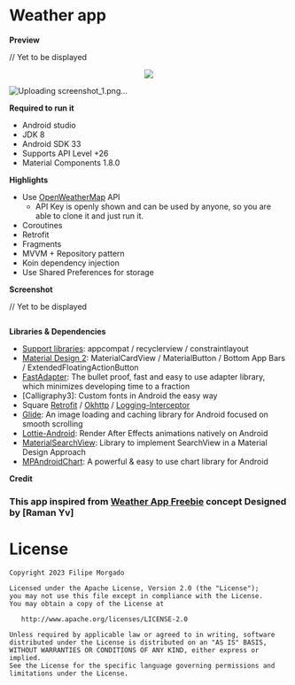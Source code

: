 # Weather app

**Preview**

// Yet to be displayed
<p align="center"><img src="images/image1.jpg" /></p>

![Uploading screenshot_1.png…]()

**Required to run it**
- Android studio
- JDK 8
- Android SDK 33
- Supports API Level +26
- Material Components 1.8.0

**Highlights**
- Use [OpenWeatherMap](https://www.weatherapi.com/) API
    - API Key is openly shown and can be used by anyone, so you are able to clone it and just run it.
- Coroutines 
- Retrofit
- Fragments
- MVVM + Repository pattern
- Koin dependency injection
- Use Shared Preferences for storage

**Screenshot**

// Yet to be displayed
<p align="center"><img src="" /></p>

**Libraries & Dependencies**
- [Support libraries]: appcompat / recyclerview / constraintlayout
- [Material Design 2]: MaterialCardView / MaterialButton / Bottom App Bars / ExtendedFloatingActionButton
- [FastAdapter]: The bullet proof, fast and easy to use adapter library, which minimizes developing time to a fraction
- [Calligraphy3]: Custom fonts in Android the easy way
- Square [Retrofit] / [Okhttp] / [Logging-Interceptor]
- [Glide]: An image loading and caching library for Android focused on smooth scrolling
- [Lottie-Android]: Render After Effects animations natively on Android
- [MaterialSearchView]: Library to implement SearchView in a Material Design Approach
- [MPAndroidChart]: A powerful & easy to use chart library for Android

**Credit**

### This app inspired from [Weather App Freebie] concept Designed by [Raman Yv] 

# License

    Copyright 2023 Filipe Morgado

    Licensed under the Apache License, Version 2.0 (the "License");
    you may not use this file except in compliance with the License.
    You may obtain a copy of the License at

       http://www.apache.org/licenses/LICENSE-2.0

    Unless required by applicable law or agreed to in writing, software
    distributed under the License is distributed on an "AS IS" BASIS,
    WITHOUT WARRANTIES OR CONDITIONS OF ANY KIND, either express or implied.
    See the License for the specific language governing permissions and
    limitations under the License.
    
[Weather App Freebie]: https://www.uplabs.com/posts/weather-app-freebie    
[OpenWeatherMap]: (https://www.weatherapi.com/)
[Support libraries]: https://developer.android.com/jetpack/androidx/
[Material Design 2]: https://material.io/develop/android/
[FastAdapter]: https://github.com/mikepenz/FastAdapter
[Retrofit]: https://github.com/square/retrofit
[Okhttp]: https://github.com/square/okhttp
[Logging-Interceptor]: https://github.com/square/okhttp/tree/master/okhttp-logging-interceptor
[Glide]: https://github.com/bumptech/glide
[Lottie-Android]: https://github.com/airbnb/lottie-android
[MaterialSearchView]: https://github.com/MiguelCatalan/MaterialSearchView
[MPAndroidChart]: https://github.com/PhilJay/MPAndroidChart
[ButterKnife]: https://github.com/JakeWharton/butterknife
